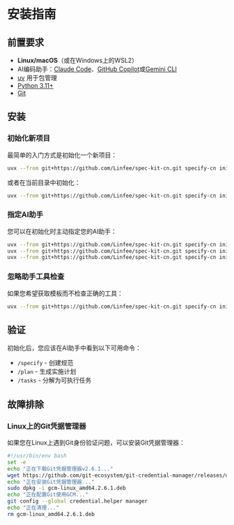 # 安装指南

## 前置要求

- **Linux/macOS**（或在Windows上的WSL2）
- AI编码助手：[Claude Code](https://www.anthropic.com/claude-code)、[GitHub Copilot](https://code.visualstudio.com/)或[Gemini CLI](https://github.com/google-gemini/gemini-cli)
- [uv](https://docs.astral.sh/uv/) 用于包管理
- [Python 3.11+](https://www.python.org/downloads/)
- [Git](https://git-scm.com/downloads)

## 安装

### 初始化新项目

最简单的入门方式是初始化一个新项目：

```bash
uvx --from git+https://github.com/Linfee/spec-kit-cn.git specify-cn init <PROJECT_NAME>
```

或者在当前目录中初始化：

```bash
uvx --from git+https://github.com/Linfee/spec-kit-cn.git specify-cn init --here
```

### 指定AI助手

您可以在初始化时主动指定您的AI助手：

```bash
uvx --from git+https://github.com/Linfee/spec-kit-cn.git specify-cn init <project_name> --ai claude
uvx --from git+https://github.com/Linfee/spec-kit-cn.git specify-cn init <project_name> --ai gemini
uvx --from git+https://github.com/Linfee/spec-kit-cn.git specify-cn init <project_name> --ai copilot
```

### 忽略助手工具检查

如果您希望获取模板而不检查正确的工具：

```bash
uvx --from git+https://github.com/Linfee/spec-kit-cn.git specify-cn init <project_name> --ai claude --ignore-agent-tools
```

## 验证

初始化后，您应该在AI助手中看到以下可用命令：
- `/specify` - 创建规范
- `/plan` - 生成实施计划
- `/tasks` - 分解为可执行任务

## 故障排除

### Linux上的Git凭据管理器

如果您在Linux上遇到Git身份验证问题，可以安装Git凭据管理器：

```bash
#!/usr/bin/env bash
set -e
echo "正在下载Git凭据管理器v2.6.1..."
wget https://github.com/git-ecosystem/git-credential-manager/releases/download/v2.6.1/gcm-linux_amd64.2.6.1.deb
echo "正在安装Git凭据管理器..."
sudo dpkg -i gcm-linux_amd64.2.6.1.deb
echo "正在配置Git使用GCM..."
git config --global credential.helper manager
echo "正在清理..."
rm gcm-linux_amd64.2.6.1.deb
```